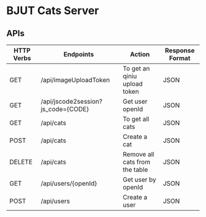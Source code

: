 # BJUT Cats Server

## APIs

| HTTP Verbs | Endpoints                          | Action                         | Response Format |
| ---------- | ---------------------------------- | ------------------------------ | --------------- |
| GET        | /api/imageUploadToken              | To get an qiniu upload token   | JSON            |
| GET        | /api/jscode2session?js_code={CODE} | Get user openId                | JSON            |
| GET        | /api/cats                          | To get all cats                | JSON            |
| POST       | /api/cats                          | Create a cat                   | JSON            |
| DELETE     | /api/cats                          | Remove all cats from the table | JSON            |
| GET        | /api/users/{openId}                | Get user by openId             | JSON            |
| POST       | /api/users                         | Create a user                  | JSON            |
